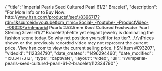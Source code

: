 {
    "title": "Imperial Pearls Seed Cultured Pearl 61\/2\" Bracelet",
    "description": "For More Info or to Buy Now: http:\/\/www.hsn.com\/products\/seo\/8396717?rdr=1&sourceid=youtube&cm_mmc=Social-_-Youtube-_-ProductVideo-_-093207\r\nImperial Pearls 2.53.5mm Seed Cultured Freshwater Pearl Sterling Silver 61\/2\" Bracelet\nPetite yet elegant jewelry is dominating the fashion scene today. So why not position yourself for top tier?...\r\nPrices shown on the previously recorded video may not represent the current price.  View hsn.com to view the current selling price. HSN Item #093207",
    "videoid": "112334790",
    "date_created": "1496294460",
    "date_modified": "1503417312",
    "type": "captivate",
    "layout": "video",
    "url": "\/v\/imperial-pearls-seed-cultured-pearl-61-2-bracelet\/112334790"
}